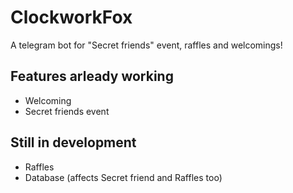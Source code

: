 # ClockworkFox

A telegram bot for "Secret friends" event, raffles and welcomings!

## Features arleady working

- Welcoming
- Secret friends event

## Still in development

- Raffles
- Database (affects Secret friend and Raffles too)
